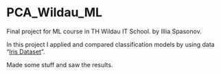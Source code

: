 # PCA_Wildau_ML
Final project for ML course in TH Wildau IT School.
by Illia Spasonov.

In this project I applied and compared classification models by using data “[Iris Dataset](https://archive.ics.uci.edu/ml/machine-learning-databases/iris/iris.data)”.

Made some stuff and saw the results.
